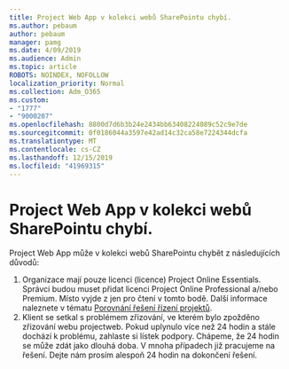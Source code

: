 ```yaml
---
title: Project Web App v kolekci webů SharePointu chybí.
ms.author: pebaum
author: pebaum
manager: pamg
ms.date: 4/09/2019
ms.audience: Admin
ms.topic: article
ROBOTS: NOINDEX, NOFOLLOW
localization_priority: Normal
ms.collection: Adm_O365
ms.custom:
- "1777"
- "9000207"
ms.openlocfilehash: 8800d7d6b3b24e2434bb63408224089c52c9e7de
ms.sourcegitcommit: 0f0186044a3597e42ad14c32ca58e7224344dcfa
ms.translationtype: MT
ms.contentlocale: cs-CZ
ms.lasthandoff: 12/15/2019
ms.locfileid: "41969315"
---
```

# <a name="project-web-app-is-missing-from-the-sharepoint-site-collection"></a>Project Web App v kolekci webů SharePointu chybí.

Project Web App může v kolekci webů SharePointu chybět z následujících důvodů:

1. Organizace mají pouze licenci (licence) Project Online Essentials. Správci budou muset přidat licenci Project Online Professional a/nebo Premium. Místo vyjde z jen pro čtení v tomto bodě. Další informace naleznete v tématu [Porovnání řešení řízení projektů](https://products.office.com/project/compare-microsoft-project-management-software?tab=1).
2. Klient se setkal s problémem zřizování, ve kterém bylo zpožděno zřizování webu projectweb. Pokud uplynulo více než 24 hodin a stále dochází k problému, zahlaste si lístek podpory. Chápeme, že 24 hodin se může zdát jako dlouhá doba. V mnoha případech již pracujeme na řešení. Dejte nám prosím alespoň 24 hodin na dokončení řešení.
